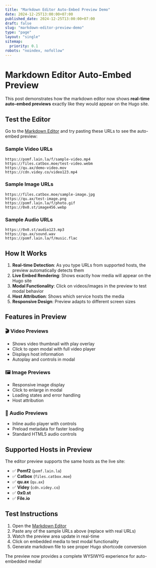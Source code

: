 ```yaml
---
title: "Markdown Editor Auto-Embed Preview Demo"
date: 2024-12-25T13:00:00+07:00
published_date: 2024-12-25T13:00:00+07:00
draft: false
slug: "markdown-editor-preview-demo"
type: "page"
layout: "single"
sitemap:
  priority: 0.1
robots: "noindex, nofollow"
---
```


# Markdown Editor Auto-Embed Preview

This post demonstrates how the markdown editor now shows **real-time auto-embed previews** exactly like they would appear on the Hugo site.

## Test the Editor

Go to the [Markdown Editor](/markdown-editor/) and try pasting these URLs to see the auto-embed preview:

### Sample Video URLs
```
https://pomf.lain.la/f/sample-video.mp4
https://files.catbox.moe/test-video.webm
https://qu.ax/demo-video.mov
https://cdn.videy.co/video123.mp4
```

### Sample Image URLs  
```
https://files.catbox.moe/sample-image.jpg
https://qu.ax/test-image.png
https://pomf.lain.la/f/photo.gif
https://0x0.st/image456.webp
```

### Sample Audio URLs
```
https://0x0.st/audio123.mp3
https://qu.ax/sound.wav
https://pomf.lain.la/f/music.flac
```

## How It Works

1. **Real-time Detection**: As you type URLs from supported hosts, the preview automatically detects them
2. **Live Embed Rendering**: Shows exactly how media will appear on the Hugo site
3. **Modal Functionality**: Click on videos/images in the preview to test modal behavior
4. **Host Attribution**: Shows which service hosts the media
5. **Responsive Design**: Preview adapts to different screen sizes

## Features in Preview

### 🎬 Video Previews
- Shows video thumbnail with play overlay
- Click to open modal with full video player
- Displays host information
- Autoplay and controls in modal

### 🖼️ Image Previews  
- Responsive image display
- Click to enlarge in modal
- Loading states and error handling
- Host attribution

### 🎵 Audio Previews
- Inline audio player with controls
- Preload metadata for faster loading
- Standard HTML5 audio controls

## Supported Hosts in Preview

The editor preview supports the same hosts as the live site:

- ✅ **Pomf2** (`pomf.lain.la`)
- ✅ **Catbox** (`files.catbox.moe`) 
- ✅ **qu.ax** (`qu.ax`)
- ✅ **Videy** (`cdn.videy.co`)
- ✅ **0x0.st**
- ✅ **File.io**

## Test Instructions

1. Open the [Markdown Editor](/markdown-editor/)
2. Paste any of the sample URLs above (replace with real URLs)
3. Watch the preview area update in real-time
4. Click on embedded media to test modal functionality
5. Generate markdown file to see proper Hugo shortcode conversion

The preview now provides a complete WYSIWYG experience for auto-embedded media!
